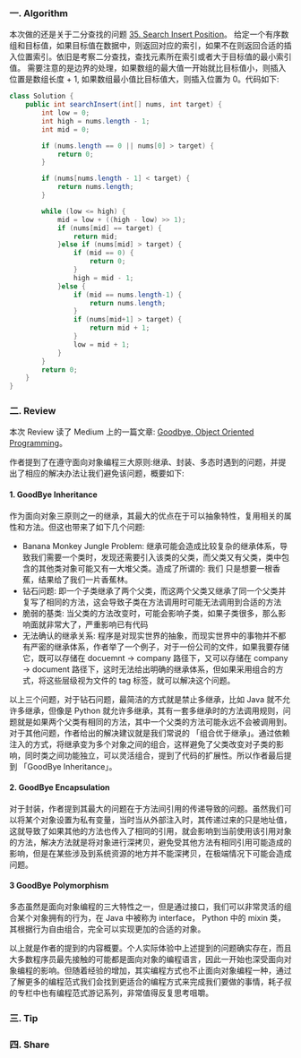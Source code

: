 ### 一. Algorithm

本次做的还是关于二分查找的问题 [35. Search Insert Position](https://leetcode.com/problems/search-insert-position/)。
给定一个有序数组和目标值，如果目标值在数据中，则返回对应的索引，如果不在则返回合适的插入位置索引。依旧是考察二分查找，查找元素所在索引或者大于目标值的最小索引值。
需要注意的是边界的处理，如果数组的最大值一开始就比目标值小，则插入位置是数组长度 + 1, 如果数组最小值比目标值大，则插入位置为 0。代码如下:

```Java
class Solution {
    public int searchInsert(int[] nums, int target) {
        int low = 0;
        int high = nums.length - 1;
        int mid = 0;

        if (nums.length == 0 || nums[0] > target) {
            return 0;
        }

        if (nums[nums.length - 1] < target) {
            return nums.length;
        }

        while (low <= high) {
            mid = low + ((high - low) >> 1);
            if (nums[mid] == target) {
                return mid;
            }else if (nums[mid] > target) {
                if (mid == 0) {
                    return 0;
                }
                high = mid - 1;
            }else {
                if (mid == nums.length-1) {
                    return nums.length;
                }
                if (nums[mid+1] > target) {
                    return mid + 1;
                }
                low = mid + 1;
            }
        }
        return 0;
    }
}
```

### 二. Review

本次 Review 读了 Medium 上的一篇文章: [Goodbye, Object Oriented Programming](https://medium.com/@cscalfani/goodbye-object-oriented-programming-a59cda4c0e53)。

作者提到了在遵守面向对象编程三大原则:继承、封装、多态时遇到的问题，并提出了相应的解决办法让我们避免该问题，概要如下:

#### 1. GoodBye Inheritance

作为面向对象三原则之一的继承，其最大的优点在于可以抽象特性，复用相关的属性和方法。但这也带来了如下几个问题:
-   Banana Monkey Jungle Problem: 继承可能会造成比较复杂的继承体系，导致我们需要一个类时，发现还需要引入该类的父类，而父类又有父类，类中包含的其他类对象可能又有一大堆父类。造成了所谓的: 我们
只是想要一根香蕉，结果给了我们一片香蕉林。
- 钻石问题: 即一个子类继承了两个父类，而这两个父类又继承了同一个父类并复写了相同的方法，这会导致子类在方法调用时可能无法调用到合适的方法
- 脆弱的基类: 当父类的方法改变时，可能会影响子类，如果子类很多，那么影响面就非常大了，严重影响已有代码
- 无法确认的继承关系: 程序是对现实世界的抽象，而现实世界中的事物并不都有严密的继承体系，作者举了一个例子，对于一份公司的文件，如果我要存储它，既可以存储在 docuemnt -> company 路径下，又可以存储在 company -> document 路径下，这时无法给出明确的继承体系，但如果采用组合的方式，将这些层级视为文件的 tag 标签，就可以解决这个问题。

以上三个问题，对于钻石问题，最简洁的方式就是禁止多继承，比如 Java 就不允许多继承，但像是 Python 就允许多继承，其有一套多继承时的方法调用规则，问题就是如果两个父类有相同的方法，其中一个父类的方法可能永远不会被调用到。对于其他问题，作者给出的解决建议就是我们常说的 「组合优于继承」。通过依赖注入的方式，将继承变为多个对象之间的组合，这样避免了父类改变对子类的影响，同时类之间功能独立，可以灵活组合，提到了代码的扩展性。所以作者最后提到 「GoodBye Inheritance」。

#### 2. GoodBye Encapsulation

对于封装，作者提到其最大的问题在于方法间引用的传递导致的问题。虽然我们可以将某个对象设置为私有变量，当时当从外部注入时，其传递过来的只是地址值，这就导致了如果其他的方法也传入了相同的引用，就会影响到当前使用该引用对象的方法，解决方法就是将对象进行深拷贝，避免受其他方法有相同引用可能造成的影响，但是在某些涉及到系统资源的地方并不能深拷贝，在极端情况下可能会造成问题。

#### 3 GoodBye Polymorphism

多态虽然是面向对象编程的三大特性之一，但是通过接口，我们可以非常灵活的组合某个对象拥有的行为，在 Java 中被称为 interface， Python 中的 mixin 类，其根据行为自由组合，完全可以实现更加的合适的对象。

以上就是作者的提到的内容概要。个人实际体验中上述提到的问题确实存在，而且大多数程序员最先接触的可能都是面向对象的编程语言，因此一开始也深受面向对象编程的影响。但随着经验的增加，其实编程方式也不止面向对象编程一种，通过了解更多的编程范式我们会找到更适合的编程方式来完成我们要做的事情，耗子叔的专栏中也有编程范式游记系列，非常值得反复思考咀嚼。

### 三. Tip

### 四. Share
